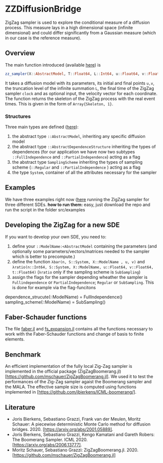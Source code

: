 # ZZDiffusionBridge
ZigZag sampler is used to explore the conditional measure of a diffusion process. This measure lays in a high dimensional space (infinite dimensional) and could differ significantly from a Gaussian measure (which in our case is the reference measure). 


## Overview
The main function introduced (available [here](src/zz_sampler.jl)) is  

```julia
zz_sampler(X::AbstractModel, T::Float64, L::Int64, u::Float64, v::Float64, clock::Float64; θ = fill(1.0, 2<<L - 1))
```

It takes a diffusion model with its parameters, its initial and final points `u,v`, the truncation level of the infinite summation `L`, the final time of the ZigZag sampler `clock` and as optional input, the velocity vector for each coordinate. The function returns the skeleton of the ZigZag process with the real event times. This is given in the form of `Array{Skeleton, 1}`. 

### Structures
Three main types are defined ([here](src/types.jl)): 
1. the abstract type `::AbstractModel`, inheriting any specific diffusion model
2. the abstract type `::AbstractDependenceStructure` inheriting the types of dependences (for our application we have now two subtypes `::FullIndependence` and `::PartialIndependence`) acting as a flag
3. the abstract type `SamplingScheme` inheriting the types of sampling scheme (`::Regular` and `::PartialIndependence` ) acting as a flag
4. the type `System`, container of all the attributes necessary for the sampler

## Examples
We have three examples right now ([here](/scripts/examples) running the ZigZag sampler for three different SDEs. **how to run them:** easy, just download the repo and run the script in the folder src/examples 

## Developing the ZigZag for a new SDE
If you want to develop your own SDE, you need to:
1. define your  `::ModelName:<AbstractModel` containing the parameters (and optionally some parameters/vectors/matrices needed to the sampler which is better to precompute.)
2. define the function `λbar(n, S::System, X::ModelName , u, v)` and `λratio(n::Int64, S::System, X::ModelName, u::Float64, v::Float64, t::Float64)` (`λratio` only if the sampling scheme is `SubSampling`)
3. assign the flags for the sampler depending wheather the sampler is `Fullindependence` or `PartialIndependence`; `Regular` or `SubSampling`. This is done for example via the flag-funcitons

dependence_strucute(::ModelName) = FullIndependence()
sampling_scheme(::ModelName) = SubSampling()

## Faber-Schauder functions
The file [faber.jl](src/faber.jl) and [fs_expansion.jl](src/fs_expansion.jl) contains all the functions necessary to work with the Faber-Schauder functions and change of basis to finite elements. 

## Benchmark
An efficient implementation of the fully local Zig-Zag sampler is implemented in the official package (ZigZagBoomerang.jl)[https://github.com/mschauer/ZigZagBoomerang.jl]. We used it to test the performances of the Zig-Zag sampler agaist the Boomerang sampler and the MALA. The effective sample size is computed using functions implemented in [https://github.com/jbierkens/ICML-boomerang/]. 

## Literature
- Joris Bierkens, Sebastiano Grazzi, Frank van der Meulen, Moritz Schauer: A piecewise deterministic Monte Carlo method for diffusion bridges. 2020. [https://arxiv.org/abs/2001.05889].
- Joris Bierkens, Sebastiano Grazzi, Kengo Kamatani and Gareth Robers: The Boomerang Sampler. ICML 2020. [https://arxiv.org/abs/2006.13777]. 
- Moritz Schauer, Sebastiano Grazzi: ZigZagBoomerang.jl. 2020. [https://github.com/mschauer/ZigZagBoomerang.jl]

